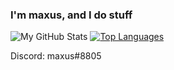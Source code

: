 ### I'm maxus, and I do stuff

![My GitHub Stats](https://github-readme-stats.vercel.app/api?username=maxuss&show_icons=true&theme=darcula)
[![Top Languages](https://github-readme-stats.vercel.app/api/top-langs/?username=maxuss&hide=php,css,html,mcfunction,dockerfile&theme=darcula&card_width=500)](https://github.com/Maxuss/Maxuss)

Discord: maxus#8805

